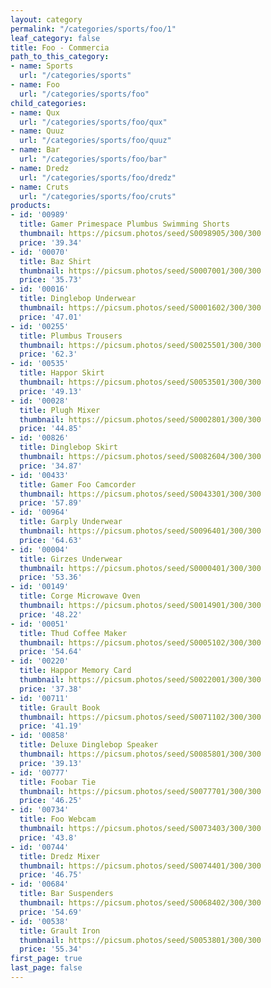 ```yaml
---
layout: category
permalink: "/categories/sports/foo/1"
leaf_category: false
title: Foo - Commercia
path_to_this_category:
- name: Sports
  url: "/categories/sports"
- name: Foo
  url: "/categories/sports/foo"
child_categories:
- name: Qux
  url: "/categories/sports/foo/qux"
- name: Quuz
  url: "/categories/sports/foo/quuz"
- name: Bar
  url: "/categories/sports/foo/bar"
- name: Dredz
  url: "/categories/sports/foo/dredz"
- name: Cruts
  url: "/categories/sports/foo/cruts"
products:
- id: '00989'
  title: Gamer Primespace Plumbus Swimming Shorts
  thumbnail: https://picsum.photos/seed/S0098905/300/300
  price: '39.34'
- id: '00070'
  title: Baz Shirt
  thumbnail: https://picsum.photos/seed/S0007001/300/300
  price: '35.73'
- id: '00016'
  title: Dinglebop Underwear
  thumbnail: https://picsum.photos/seed/S0001602/300/300
  price: '47.01'
- id: '00255'
  title: Plumbus Trousers
  thumbnail: https://picsum.photos/seed/S0025501/300/300
  price: '62.3'
- id: '00535'
  title: Happor Skirt
  thumbnail: https://picsum.photos/seed/S0053501/300/300
  price: '49.13'
- id: '00028'
  title: Plugh Mixer
  thumbnail: https://picsum.photos/seed/S0002801/300/300
  price: '44.85'
- id: '00826'
  title: Dinglebop Skirt
  thumbnail: https://picsum.photos/seed/S0082604/300/300
  price: '34.87'
- id: '00433'
  title: Gamer Foo Camcorder
  thumbnail: https://picsum.photos/seed/S0043301/300/300
  price: '57.89'
- id: '00964'
  title: Garply Underwear
  thumbnail: https://picsum.photos/seed/S0096401/300/300
  price: '64.63'
- id: '00004'
  title: Girzes Underwear
  thumbnail: https://picsum.photos/seed/S0000401/300/300
  price: '53.36'
- id: '00149'
  title: Corge Microwave Oven
  thumbnail: https://picsum.photos/seed/S0014901/300/300
  price: '48.22'
- id: '00051'
  title: Thud Coffee Maker
  thumbnail: https://picsum.photos/seed/S0005102/300/300
  price: '54.64'
- id: '00220'
  title: Happor Memory Card
  thumbnail: https://picsum.photos/seed/S0022001/300/300
  price: '37.38'
- id: '00711'
  title: Grault Book
  thumbnail: https://picsum.photos/seed/S0071102/300/300
  price: '41.19'
- id: '00858'
  title: Deluxe Dinglebop Speaker
  thumbnail: https://picsum.photos/seed/S0085801/300/300
  price: '39.13'
- id: '00777'
  title: Foobar Tie
  thumbnail: https://picsum.photos/seed/S0077701/300/300
  price: '46.25'
- id: '00734'
  title: Foo Webcam
  thumbnail: https://picsum.photos/seed/S0073403/300/300
  price: '43.8'
- id: '00744'
  title: Dredz Mixer
  thumbnail: https://picsum.photos/seed/S0074401/300/300
  price: '46.75'
- id: '00684'
  title: Bar Suspenders
  thumbnail: https://picsum.photos/seed/S0068402/300/300
  price: '54.69'
- id: '00538'
  title: Grault Iron
  thumbnail: https://picsum.photos/seed/S0053801/300/300
  price: '55.34'
first_page: true
last_page: false
---
```

